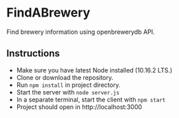 # FindABrewery
Find brewery information using openbrewerydb API.

## Instructions
- Make sure you have latest Node installed (10.16.2 LTS.)
- Clone or download the repository.
- Run `npm install` in project directory.
- Start the server with `node server.js`
- In a separate terminal, start the client with `npm start`
- Project should open in http://localhost:3000
